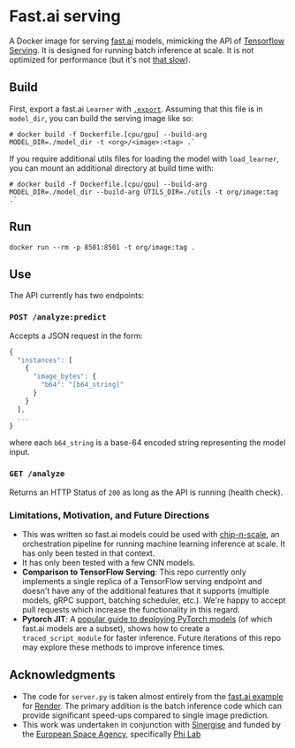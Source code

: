 # Fast.ai serving

A Docker image for serving [fast.ai](https://www.fast.ai/) models, mimicking the API of [Tensorflow Serving](https://github.com/tensorflow/serving).  It is designed for running batch inference at scale. It is not optimized for performance (but it's not [that slow](benchmarks)).

## Build

First, export a fast.ai `Learner` with [`.export`](https://docs.fast.ai/basic_train.html#Learner.export). Assuming that this file is in `model_dir`, you can build the serving image like so:

```
# docker build -f Dockerfile.[cpu/gpu] --build-arg MODEL_DIR=./model_dir -t <org>/<image>:<tag> .`
```

If you require additional utils files for loading the model with `load_learner`, you can mount an additional directory at build time with:

```
# docker build -f Dockerfile.[cpu/gpu] --build-arg MODEL_DIR=./model_dir --build-arg UTILS_DIR=./utils -t org/image:tag .`
```

## Run

```
docker run --rm -p 8501:8501 -t org/image:tag .
```

## Use

The API currently has two endpoints:

### `POST /analyze:predict`

Accepts a JSON request in the form:

```js
{
  "instances": [
    {
      "image_bytes": {
        "b64": "[b64_string]"
      }
    }
  ],
  ...
}
```

where each `b64_string` is a base-64 encoded string representing the model input.

### `GET /analyze`

Returns an HTTP Status of `200` as long as the API is running (health check).

### Limitations, Motivation, and Future Directions

- This was written so fast.ai models could be used with [chip-n-scale](https://github.com/developmentseed/chip-n-scale-queue-arranger), an orchestration pipeline for running machine learning inference at scale. It has only been tested in that context.
- It has only been tested with a few CNN models.
- **Comparison to TensorFlow Serving**: This repo currently only implements a single replica of a TensorFlow serving endpoint and doesn't have any of the additional features that it supports (multiple models, gRPC support, batching scheduler, etc.). We're happy to accept pull requests which increase the functionality in this regard.
- **Pytorch JIT**: A [popular guide to deploying PyTorch models](https://medium.com/datadriveninvestor/deploy-your-pytorch-model-to-production-f69460192217#1bc6) (of which fast.ai models are a subset), shows how to create a `traced_script_module` for faster inference. Future iterations of this repo may explore these methods to improve inference times.

## Acknowledgments

- The code for `server.py` is taken almost entirely from the [fast.ai example](https://github.com/render-examples/fastai-v3) for [Render](https://render.com/). The primary addition is the batch inference code which can provide significant speed-ups compared to single image prediction.
- This work was undertaken in conjunction with [Sinergise](https://www.sinergise.com/) and funded by the [European Space Agency](https://www.esa.int/ESA), specifically [Phi Lab](http://blogs.esa.int/philab/)
